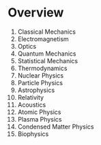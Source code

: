 # Overview
1. Classical Mechanics
2. Electromagnetism
3. Optics
4. Quantum Mechanics
5. Statistical Mechanics
6. Thermodynamics
7. Nuclear Physics
8. Particle Physics
9. Astrophysics
10. Relativity
11. Acoustics
12. Atomic Physics
13. Plasma Physics
14. Condensed Matter Physics
15. Biophysics